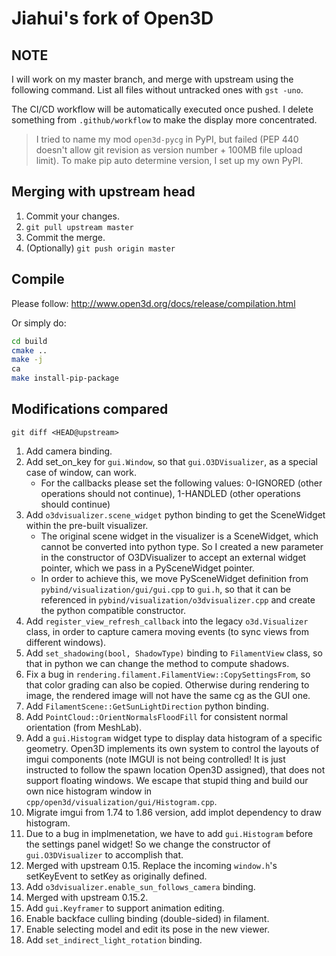 # Jiahui's fork of Open3D

## NOTE

I will work on my master branch, and merge with upstream using the following command.
List all files without untracked ones with `gst -uno`.

The CI/CD workflow will be automatically executed once pushed.
I delete something from `.github/workflow` to make the display more concentrated.

> I tried to name my mod `open3d-pycg` in PyPI, but failed (PEP 440 doesn't allow git revision as version number + 100MB file upload limit).
> To make pip auto determine version, I set up my own PyPI. 

## Merging with upstream head

1. Commit your changes.
2. `git pull upstream master`
3. Commit the merge.
4. (Optionally) `git push origin master`

## Compile

Please follow: http://www.open3d.org/docs/release/compilation.html

Or simply do:
```bash
cd build
cmake ..
make -j
ca
make install-pip-package
```

## Modifications compared

`git diff <HEAD@upstream>`

1. Add camera binding.
2. Add set_on_key for `gui.Window`, so that `gui.O3DVisualizer`, as a special case of window, can work.
    - For the callbacks please set the following values: 0-IGNORED (other operations should not continue), 1-HANDLED (other operations should continue)
3. Add `o3dvisualizer.scene_widget` python binding to get the SceneWidget within the pre-built visualizer.
    - The original scene widget in the visualizer is a SceneWidget, which cannot be converted into python type. So I created a new parameter in the constructor of O3DVisualizer to accept an external widget pointer, which we pass in a PySceneWidget pointer.
    - In order to achieve this, we move PySceneWidget definition from `pybind/visualization/gui/gui.cpp` to `gui.h`, so that it can be referenced in `pybind/visualization/o3dvisualizer.cpp` and create the python compatible constructor.
4. Add `register_view_refresh_callback` into the legacy `o3d.Visualizer` class, in order to capture camera moving events (to sync views from different windows).
5. Add `set_shadowing(bool, ShadowType)` binding to `FilamentView` class, so that in python we can change the method to compute shadows.
6. Fix a bug in `rendering.filament.FilamentView::CopySettingsFrom`, so that color grading can also be copied. Otherwise during rendering to image, the rendered image will not have the same cg as the GUI one.
7. Add `FilamentScene::GetSunLightDirection` python binding.
8. Add `PointCloud::OrientNormalsFloodFill` for consistent normal orientation (from MeshLab).
9. Add a `gui.Histogram` widget type to display data histogram of a specific geometry. Open3D implements its own system to control the layouts of imgui components (note IMGUI is not being controlled! It is just instructed to follow the spawn location Open3D assigned), that does not support floating windows. We escape that stupid thing and build our own nice histogram window in `cpp/open3d/visualization/gui/Histogram.cpp`.
10. Migrate imgui from 1.74 to 1.86 version, add implot dependency to draw histogram.
11. Due to a bug in implmenetation, we have to add `gui.Histogram` before the settings panel widget! So we change the constructor of `gui.O3DVisualizer` to accomplish that.
12. Merged with upstream 0.15. Replace the incoming `window.h`'s setKeyEvent to setKey as originally defined.
13. Add `o3dvisualizer.enable_sun_follows_camera` binding.
14. Merged with upstream 0.15.2.
15. Add `gui.Keyframer` to support animation editing.
16. Enable backface culling binding (double-sided) in filament.
17. Enable selecting model and edit its pose in the new viewer.
18. Add `set_indirect_light_rotation` binding.
